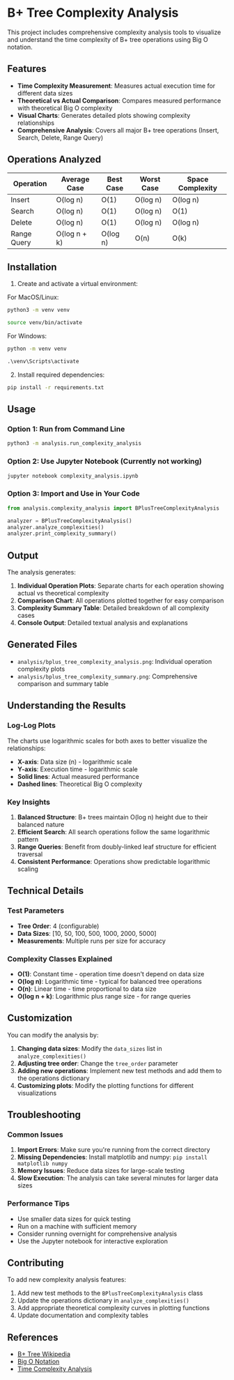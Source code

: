 # B+ Tree Complexity Analysis

This project includes comprehensive complexity analysis tools to visualize and understand the time complexity of B+ tree operations using Big O notation.

## Features

- **Time Complexity Measurement**: Measures actual execution time for different data sizes
- **Theoretical vs Actual Comparison**: Compares measured performance with theoretical Big O complexity
- **Visual Charts**: Generates detailed plots showing complexity relationships
- **Comprehensive Analysis**: Covers all major B+ tree operations (Insert, Search, Delete, Range Query)

## Operations Analyzed

| Operation   | Average Case | Best Case | Worst Case | Space Complexity |
| ----------- | ------------ | --------- | ---------- | ---------------- |
| Insert      | O(log n)     | O(1)      | O(log n)   | O(log n)         |
| Search      | O(log n)     | O(1)      | O(log n)   | O(1)             |
| Delete      | O(log n)     | O(1)      | O(log n)   | O(log n)         |
| Range Query | O(log n + k) | O(log n)  | O(n)       | O(k)             |

## Installation

1. Create and activate a virtual environment:

For MacOS/Linux:

```bash
python3 -m venv venv

source venv/bin/activate
```

For Windows:

```cmd
python -m venv venv

.\venv\Scripts\activate
```

2. Install required dependencies:

```bash
pip install -r requirements.txt
```

## Usage

### Option 1: Run from Command Line

```bash
python3 -m analysis.run_complexity_analysis
```

### Option 2: Use Jupyter Notebook (Currently not working)

```bash
jupyter notebook complexity_analysis.ipynb
```

### Option 3: Import and Use in Your Code

```python
from analysis.complexity_analysis import BPlusTreeComplexityAnalysis

analyzer = BPlusTreeComplexityAnalysis()
analyzer.analyze_complexities()
analyzer.print_complexity_summary()
```

## Output

The analysis generates:

1. **Individual Operation Plots**: Separate charts for each operation showing actual vs theoretical complexity
2. **Comparison Chart**: All operations plotted together for easy comparison
3. **Complexity Summary Table**: Detailed breakdown of all complexity cases
4. **Console Output**: Detailed textual analysis and explanations

## Generated Files

- `analysis/bplus_tree_complexity_analysis.png`: Individual operation complexity plots
- `analysis/bplus_tree_complexity_summary.png`: Comprehensive comparison and summary table

## Understanding the Results

### Log-Log Plots

The charts use logarithmic scales for both axes to better visualize the relationships:

- **X-axis**: Data size (n) - logarithmic scale
- **Y-axis**: Execution time - logarithmic scale
- **Solid lines**: Actual measured performance
- **Dashed lines**: Theoretical Big O complexity

### Key Insights

1. **Balanced Structure**: B+ trees maintain O(log n) height due to their balanced nature
2. **Efficient Search**: All search operations follow the same logarithmic pattern
3. **Range Queries**: Benefit from doubly-linked leaf structure for efficient traversal
4. **Consistent Performance**: Operations show predictable logarithmic scaling

## Technical Details

### Test Parameters

- **Tree Order**: 4 (configurable)
- **Data Sizes**: [10, 50, 100, 500, 1000, 2000, 5000]
- **Measurements**: Multiple runs per size for accuracy

### Complexity Classes Explained

- **O(1)**: Constant time - operation time doesn't depend on data size
- **O(log n)**: Logarithmic time - typical for balanced tree operations
- **O(n)**: Linear time - time proportional to data size
- **O(log n + k)**: Logarithmic plus range size - for range queries

## Customization

You can modify the analysis by:

1. **Changing data sizes**: Modify the `data_sizes` list in `analyze_complexities()`
2. **Adjusting tree order**: Change the `tree_order` parameter
3. **Adding new operations**: Implement new test methods and add them to the operations dictionary
4. **Customizing plots**: Modify the plotting functions for different visualizations

## Troubleshooting

### Common Issues

1. **Import Errors**: Make sure you're running from the correct directory
2. **Missing Dependencies**: Install matplotlib and numpy: `pip install matplotlib numpy`
3. **Memory Issues**: Reduce data sizes for large-scale testing
4. **Slow Execution**: The analysis can take several minutes for larger data sizes

### Performance Tips

- Use smaller data sizes for quick testing
- Run on a machine with sufficient memory
- Consider running overnight for comprehensive analysis
- Use the Jupyter notebook for interactive exploration

## Contributing

To add new complexity analysis features:

1. Add new test methods to the `BPlusTreeComplexityAnalysis` class
2. Update the operations dictionary in `analyze_complexities()`
3. Add appropriate theoretical complexity curves in plotting functions
4. Update documentation and complexity tables

## References

- [B+ Tree Wikipedia](https://en.wikipedia.org/wiki/B%2B_tree)
- [Big O Notation](https://en.wikipedia.org/wiki/Big_O_notation)
- [Time Complexity Analysis](https://en.wikipedia.org/wiki/Time_complexity)
